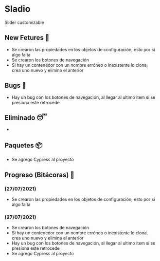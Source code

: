 # Sladio

Slider customizable

## New Fetures 🤩


- Se crearon las propiedades en los objetos de configuración, esto por si algo falta
- Se crearon los botones de navegación
- Si hay un contenedor con un nombre erróneo o inexistente lo clona, crea uno nuevo y elimina el anterior

## Bugs 👾

- Hay un bug con los botones de navegación, al llegar al ultimo item si se presiona este retrocede

## Eliminado 😴

-


## Paquetes 📦

- Se agrego Cypress al proyecto

## Progreso (Bitácoras) 🚀

### (27/07/2021)

- Se crearon las propiedades en los objetos de configuración, esto por si algo falta
### (27/07/2021)

- Se crearon los botones de navegación
- Si hay un contenedor con un nombre erróneo o inexistente lo clona, crea uno nuevo y elimina el anterior
- Hay un bug con los botones de navegación, al llegar al ultimo item si se presiona este retrocede
- Se agrego Cypress al proyecto
